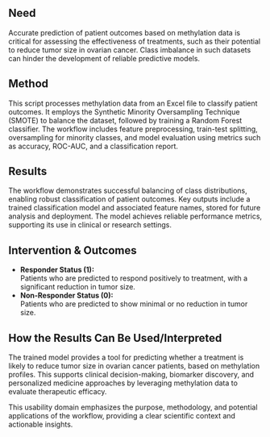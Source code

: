 ## Need
Accurate prediction of patient outcomes based on methylation data is critical for assessing the effectiveness of treatments, such as their potential to reduce tumor size in ovarian cancer. Class imbalance in such datasets can hinder the development of reliable predictive models.

## Method
This script processes methylation data from an Excel file to classify patient outcomes. It employs the Synthetic Minority Oversampling Technique (SMOTE) to balance the dataset, followed by training a Random Forest classifier. The workflow includes feature preprocessing, train-test splitting, oversampling for minority classes, and model evaluation using metrics such as accuracy, ROC-AUC, and a classification report.

## Results
The workflow demonstrates successful balancing of class distributions, enabling robust classification of patient outcomes. Key outputs include a trained classification model and associated feature names, stored for future analysis and deployment. The model achieves reliable performance metrics, supporting its use in clinical or research settings.

## **Intervention & Outcomes**  
- **Responder Status (1):**  
  Patients who are predicted to respond positively to treatment, with a significant reduction in tumor size.  
- **Non-Responder Status (0):**  
  Patients who are predicted to show minimal or no reduction in tumor size.  

## How the Results Can Be Used/Interpreted
The trained model provides a tool for predicting whether a treatment is likely to reduce tumor size in ovarian cancer patients, based on methylation profiles. This supports clinical decision-making, biomarker discovery, and personalized medicine approaches by leveraging methylation data to evaluate therapeutic efficacy.

This usability domain emphasizes the purpose, methodology, and potential applications of the workflow, providing a clear scientific context and actionable insights.
